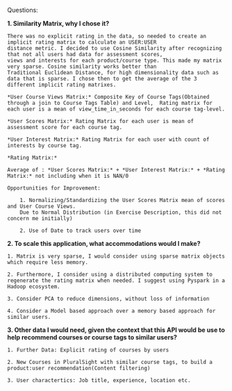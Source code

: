 Questions:

**1. Similarity Matrix, why I chose it?**

    There was no explicit rating in the data, so needed to create an implicit rating matrix to calculate an USER:USER
    distance metric. I decided to use Cosine Similarity after recognizing that not all users had data for assessment scores,
    views and interests for each product/course type. This made my matrix very sparse. Cosine similarity works better than 
    Traditional Euclidean Distance, for high dimensionality data such as data that is sparse. I chose then to get the average of the 3 different implicit rating matrixes.

    *User Course Views Matrix:* Composite Key of Course Tags(Obtained through a join to Course Tags Table) and Level,  Rating matrix for each user is a mean of view_time_in_seconds for each course tag-level. 

    *User Scores Matrix:* Rating Matrix for each user is mean of assessment score for each course tag.

    *User Interest Matrix:* Rating Matrix for each user with count of interests by course tag.

    *Rating Matrix:* 

    Average of : *User Scores Matrix:* + *User Interest Matrix:* + *Rating Matrix:* not including when it is NAN/0

    Opportunities for Improvement: 

        1. Normalizing/Standardizing the User Scores Matrix mean of scores and User Course Views.
        Due to Normal Distribution (in Exercise Description, this did not concern me initially)

        2. Use of Date to track users over time 

**2. To scale this application, what accommodations would I make?**

    1. Matrix is very sparse, I would consider using sparse matrix objects which require less memory.
    
    2. Furthermore, I consider using a distributed computing system to regenerate the rating matrix when needed. I suggest using Pyspark in a Hadoop ecosystem.

    3. Consider PCA to reduce dimensions, without loss of information

    4. Consider a Model based approach over a memory based approach for similar users.

**3. Other data I would need, given the context that this API would be use to help recommend courses or course tags to similar users?**

    1. Further Data: Explicit rating of courses by users

    2. New Courses in PluralSight with similar course tags, to build a product:user recommendation(Content filtering)

    3. User charactertics: Job title, experience, location etc.

 


